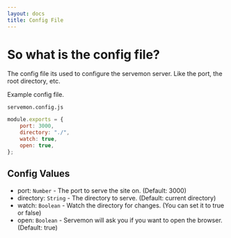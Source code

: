 ```yaml
---
layout: docs
title: Config File
---
```


# So what is the config file?

The config file its used to configure the servemon server. Like the port, the root directory, etc.

Example config file.

`servemon.config.js`

```js
module.exports = {
    port: 3000,
    directory: "./",
    watch: true,
    open: true,
};
```

## Config Values

-   port: `Number` - The port to serve the site on. (Default: 3000)
-   directory: `String` - The directory to serve. (Default: current directory)
-   watch: `Boolean` - Watch the directory for changes. (You can set it to true or false)
-   open: `Boolean` - Servemon will ask you if you want to open the browser. (Default: true)

